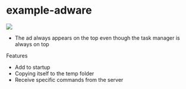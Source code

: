 # example-adware

![](https://raw.githubusercontent.com/puppis42/example-adware/main/ss.png)

* The ad always appears on the top even though the task manager is always on top

Features

* Add to startup
* Copying itself to the temp folder
* Receive specific commands from the server
